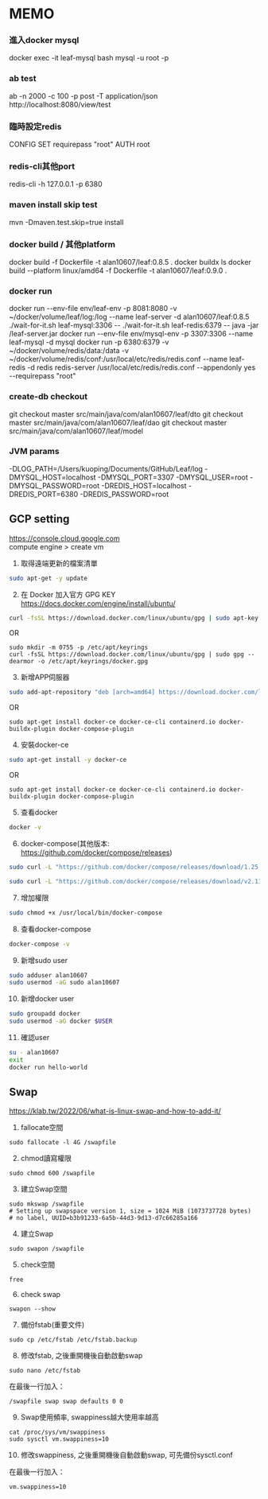 # MEMO
### 進入docker mysql
docker exec -it leaf-mysql bash
mysql -u root -p

### ab test
ab -n 2000 -c 100 -p post -T application/json http://localhost:8080/view/test

### 臨時設定redis
CONFIG SET requirepass "root"
AUTH root

### redis-cli其他port
redis-cli -h 127.0.0.1 -p 6380

### maven install skip test
mvn -Dmaven.test.skip=true install

### docker build / 其他platform
docker build -f Dockerfile -t alan10607/leaf:0.8.5 .
docker buildx ls
docker build --platform linux/amd64 -f Dockerfile -t alan10607/leaf:0.9.0 .

### docker run
docker run --env-file env/leaf-env -p 8081:8080 -v ~/docker/volume/leaf/log:/log --name leaf-server -d alan10607/leaf:0.8.5 ./wait-for-it.sh leaf-mysql:3306 -- ./wait-for-it.sh leaf-redis:6379 -- java -jar /leaf-server.jar
docker run --env-file env/mysql-env -p 3307:3306 --name leaf-mysql -d mysql
docker run -p 6380:6379 -v ~/docker/volume/redis/data:/data -v ~/docker/volume/redis/conf:/usr/local/etc/redis/redis.conf --name leaf-redis -d redis redis-server /usr/local/etc/redis/redis.conf --appendonly yes --requirepass "root"

### create-db checkout
git checkout master  src/main/java/com/alan10607/leaf/dto
git checkout master  src/main/java/com/alan10607/leaf/dao
git checkout master  src/main/java/com/alan10607/leaf/model

### JVM params
-DLOG_PATH=/Users/kuoping/Documents/GitHub/Leaf/log
-DMYSQL_HOST=localhost
-DMYSQL_PORT=3307
-DMYSQL_USER=root
-DMYSQL_PASSWORD=root
-DREDIS_HOST=localhost
-DREDIS_PORT=6380
-DREDIS_PASSWORD=root

## GCP setting
https://console.cloud.google.com  
compute engine > create vm

1. 取得遠端更新的檔案清單
```bash
sudo apt-get -y update
 ```
2. 在 Docker 加入官方 GPG KEY https://docs.docker.com/engine/install/ubuntu/
```bash
curl -fsSL https://download.docker.com/linux/ubuntu/gpg | sudo apt-key add -
```
OR
```
sudo mkdir -m 0755 -p /etc/apt/keyrings
curl -fsSL https://download.docker.com/linux/ubuntu/gpg | sudo gpg --dearmor -o /etc/apt/keyrings/docker.gpg
```
3. 新增APP伺服器
```bash
sudo add-apt-repository "deb [arch=amd64] https://download.docker.com/linux/ubuntu ${lsb_release -cs} stable"
```
OR
```
sudo apt-get install docker-ce docker-ce-cli containerd.io docker-buildx-plugin docker-compose-plugin
```
4. 安裝docker-ce
```bash
sudo apt-get install -y docker-ce
```
OR
```
sudo apt-get install docker-ce docker-ce-cli containerd.io docker-buildx-plugin docker-compose-plugin
```

5. 查看docker
```bash
docker -v
```
6. docker-compose(其他版本: https://github.com/docker/compose/releases)
```bash
sudo curl -L "https://github.com/docker/compose/releases/download/1.25.4/docker-compose-`uname -s`-`uname -m`" -o /usr/local/bin/docker-compose
```
```bash
sudo curl -L "https://github.com/docker/compose/releases/download/v2.11.0/docker-compose-linux-x86_64" -o /usr/local/bin/docker-compose
```

7. 增加權限
```bash
sudo chmod +x /usr/local/bin/docker-compose
```
8. 查看docker-compose
```bash
docker-compose -v
```

9. 新增sudo user
```bash
sudo adduser alan10607
sudo usermod -aG sudo alan10607
```

10. 新增docker user
```bash
sudo groupadd docker
sudo usermod -aG docker $USER
```

11. 確認user
```bash
su - alan10607
exit
docker run hello-world
```


## Swap
https://klab.tw/2022/06/what-is-linux-swap-and-how-to-add-it/

1. fallocate空間
```
sudo fallocate -l 4G /swapfile
```

2. chmod讀寫權限
```
sudo chmod 600 /swapfile
```

3. 建立Swap空間
```
sudo mkswap /swapfile
# Setting up swapspace version 1, size = 1024 MiB (1073737728 bytes)
# no label, UUID=b3b91233-6a5b-44d3-9d13-d7c66285a166
```

4. 建立Swap
```
sudo swapon /swapfile
```

5. check空間
```
free
```

6. check swap
```
swapon --show
```

7. 備份fstab(重要文件)
```
sudo cp /etc/fstab /etc/fstab.backup
```

8. 修改fstab, 之後重開機後自動啟動swap
```
sudo nano /etc/fstab
```
在最後一行加入：
```
/swapfile swap swap defaults 0 0
```

9. Swap使用頻率, swappiness越大使用率越高
```
cat /proc/sys/vm/swappiness
sudo sysctl vm.swappiness=10
```

10. 修改swappiness, 之後重開機後自動啟動swap, 可先備份sysctl.conf

在最後一行加入：
```
vm.swappiness=10
```